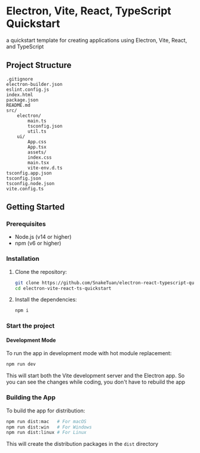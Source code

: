 # Electron, Vite, React, TypeScript Quickstart

a quickstart template for creating applications using Electron, Vite, React, and TypeScript

## Project Structure

```
.gitignore
electron-builder.json
eslint.config.js
index.html
package.json
README.md
src/
    electron/
        main.ts
        tsconfig.json
        util.ts
    ui/
        App.css
        App.tsx
        assets/
        index.css
        main.tsx
        vite-env.d.ts
tsconfig.app.json
tsconfig.json
tsconfig.node.json
vite.config.ts
```

## Getting Started

### Prerequisites

- Node.js (v14 or higher)
- npm (v6 or higher)

### Installation

1. Clone the repository:

    ```sh
    git clone https://github.com/SnakeTuan/electron-react-typescript-quick-start.git
    cd electron-vite-react-ts-quickstart
    ```

2. Install the dependencies:

    ```sh
    npm i
    ```

### Start the project

#### Development Mode

To run the app in development mode with hot module replacement:

```sh
npm run dev
```

This will start both the Vite development server and the Electron app. So you can see the changes while coding, you don't have to rebuild the app

### Building the App

To build the app for distribution:

```sh
npm run dist:mac   # For macOS
npm run dist:win   # For Windows
npm run dist:linux # For Linux
```

This will create the distribution packages in the `dist` directory